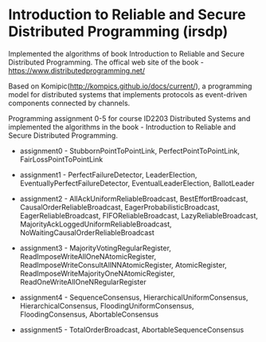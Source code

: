 # Introduction to Reliable and Secure Distributed Programming (irsdp)

Implemented the algorithms of book Introduction to Reliable and Secure Distributed Programming. The offical web site of the book - https://www.distributedprogramming.net/

Based on Komipic(http://kompics.github.io/docs/current/), a programming model for distributed systems that implements protocols as event-driven components connected by channels.

Programming assignment 0-5 for course ID2203 Distributed Systems and implemented the algorithms in the book - Introduction to Reliable and Secure Distributed Programming.

* assignment0 - StubbornPointToPointLink, PerfectPointToPointLink, FairLossPointToPointLink

* assignment1 - PerfectFailureDetector, LeaderElection, EventuallyPerfectFailureDetector, EventualLeaderElection, BallotLeader

* assignment2 - AllAckUniformReliableBroadcast, BestEffortBroadcast, CausalOrderReliableBroadcast, EagerProbabilisticBroadcast, EagerReliableBroadcast, FIFOReliableBroadcast, LazyReliableBroadcast, MajorityAckLoggedUniformReliableBroadcast, NoWaitingCausalOrderReliableBroadcast

* assignment3 - MajorityVotingRegularRegister, ReadImposeWriteAllOneNAtomicRegister, ReadImposeWriteConsultAllNNAtomicRegister, AtomicRegister, ReadImposeWriteMajorityOneNAtomicRegister, ReadOneWriteAllOneNRegularRegister

* assignment4 - SequenceConsensus, HierarchicalUniformConsensus, HierarchicalConsensus, FloodingUniformConsensus, FloodingConsensus, AbortableConsensus

* assignment5 - TotalOrderBroadcast, AbortableSequenceConsensus
